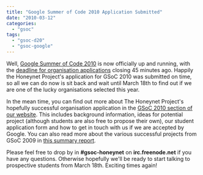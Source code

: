 ```yaml
---
title: "Google Summer of Code 2010 Application Submitted"
date: "2010-03-12"
categories: 
  - "gsoc"
tags: 
  - "gsoc-d20"
  - "gsoc-google"
---
```


Well, [Google Summer of Code 2010](http://socghop.appspot.com/gsoc/program/home/google/gsoc2009) is now officially up and running, with the [deadline for organisation applications](http://socghop.appspot.com/document/show/gsoc_program/google/gsoc2010/timeline) closing 45 minutes ago. Happily the Honeynet Project's application for GSoC 2010 was submitted on time, so all we can do now is sit back and wait until March 18th to find out if we are one of the lucky organisations selected this year.  
  
In the mean time, you can find out more about The Honeynet Project's hopefully successful organisation application in the [GSoC 2010 section of our website](https://www.honeynet.org/gsoc). This includes background information, ideas for potential project (although students are also free to propose their own), our student application form and how to get in touch with us if we are accepted by Google. You can also read more about the various successful projects from GSoC 2009 in [this summary report](https://www3.honeynet.org/wp-content/uploads/attachments/HoneynetProject-GSoC2009-Overview.pdf).  
  
Please feel free to drop by in **#gsoc-honeynet** on **irc.freenode.net** if you have any questions. Otherwise hopefully we'll be ready to start talking to prospective students from March 18th. Exciting times again!
